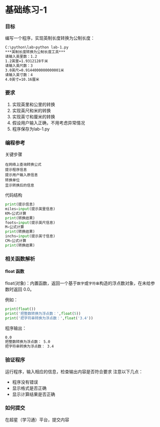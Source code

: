 # 基础练习-1

### 目标
编写一个程序，实现英制长度转换为公制长度：
```sh
C:\python\lab>python lab-1.py
***英制长度转换为公制长度工具***
请输入英里数：1.2
1.2英里=1.9312128千米
请输入英尺数：3
3.0英尺=0.9144000000000001米
请输入英寸数：4
4.0英寸=10.16厘米
```

### 要求
1. 实现英里和公里的转换
2. 实现英尺和米的转换
3. 实现英寸和厘米的转换
4. 假设用户输入正确，不用考虑异常情况
5. 程序保存为lab-1.py

### 编程参考
关键步骤
```
在网络上查询转换公式
提示程序信息
提示用户输入原信息
转换单位
显示转换后的信息
```
代码结构
```python
print(提示信息)
miles=input(提示英里信息)
KM=公式计算
print(转换结果)
foots=input(提示英尺信息)
M=公式计算
print(转换结果)
inchs=input(提示英寸信息)
CM=公式计算
print(转换结果)
```

### 相关函数解析
#### float 函数
float(对象)：内置函数，返回一个基于`数字`或`字符串`构造的浮点数对象，在未给参数时返回 0.0。

例如：
```python
print(float())
print('把整数转换为浮点数：',float(5))
print('把字符串转换为浮点数：',float('3.4'))
```
程序输出：
```sh
0.0
把整数转换为浮点数： 5.0
把字符串转换为浮点数： 3.4
```

### 验证程序
运行程序，输入相应的信息，检查输出内容是否符合要求
注意以下几点：
- 程序没有错误
- 显示格式是否正确
- 显示计算结果是否正确

### 如何提交
在超星（学习通）平台，提交内容